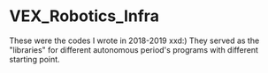 # VEX_Robotics_Infra
These were the codes I wrote in 2018-2019 xxd:) They served as the "libraries" for different autonomous period's programs with different starting point.
